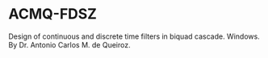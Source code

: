 # ACMQ-FDSZ
Design of continuous and discrete time filters in biquad cascade. Windows. By Dr. Antonio Carlos M. de Queiroz.
